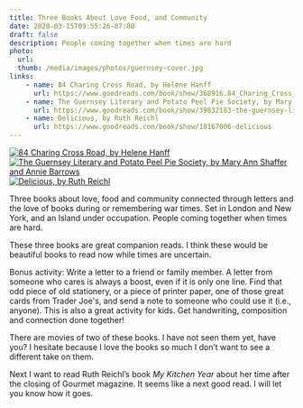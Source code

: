 ```yaml
---
title: Three Books About Love Food, and Community
date: 2020-03-15T09:55:26-07:00
draft: false
description: People coming together when times are hard
photo:
  url:
  thumb: /media/images/photos/guernsey-cover.jpg
links:
    - name: 84 Charing Cross Road, by Helene Hanff
      url: https://www.goodreads.com/book/show/368916.84_Charing_Cross_Road
    - name: The Guernsey Literary and Potato Peel Pie Society, by Mary Ann Shaffer and Annie Barrows
      url: https://www.goodreads.com/book/show/39832183-the-guernsey-literary-and-potato-peel-pie-society
    - name: Delicious, by Ruth Reichl
      url: https://www.goodreads.com/book/show/18167006-delicious
---
```


<div class="flex">
    <a href="https://www.goodreads.com/book/show/368916.84_Charing_Cross_Road">
        <img src="/media/images/photos/84-charing-cross-cover.jpg"
            title="84 Charing Cross Road, by Helene Hanff">
    </a>
    <a href="https://www.goodreads.com/book/show/39832183-the-guernsey-literary-and-potato-peel-pie-society"
        class="md:mx-4">
        <img src="/media/images/photos/guernsey-cover.jpg"
            title="The Guernsey Literary and Potato Peel Pie Society, by Mary Ann Shaffer and Annie Barrows">
    </a>
    <a href="https://www.goodreads.com/book/show/18167006-delicious">
        <img src="/media/images/photos/delicious-cover.jpg"
            title="Delicious, by Ruth Reichl">
    </a>
</div>

Three books about love, food and community connected through letters and the love of books during or remembering war times. Set in London and New York, and an Island under occupation. People coming together when times are hard.

These three books are great companion reads. I think these would be beautiful books to read now while times are uncertain.

Bonus activity: Write a letter to a friend or family member. A letter from someone who cares is always a boost, even if it is only one line. Find that odd piece of old stationery, or a piece of printer paper, one of those great cards from Trader Joe's, and send a note to someone who could use it (i.e., anyone). This is also a great activity for kids. Get handwriting, composition and connection done together!

There are movies of two of these books. I have not seen them yet, have you? I hesitate because I love the books so much I don’t want to see a different take on them.

Next I want to read Ruth Reichl’s book _My Kitchen Year_ about her time after the closing of Gourmet magazine. It seems like a next good read. I will let you know how it goes.
